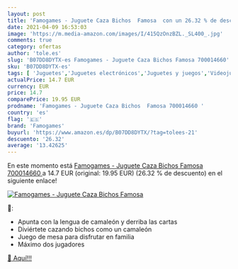 ```yaml
---
layout: post
title: 'Famogames - Juguete Caza Bichos  Famosa  con un 26.32 % de descuento'
date: 2021-04-09 16:53:03
image: 'https://m.media-amazon.com/images/I/415QzOnzBZL._SL400_.jpg'
comments: true
category: ofertas
author: 'tole.es'
slug: 'B07DD8DYTX-es Famogames - Juguete Caza Bichos Famosa 700014660'
sku: 'B07DD8DYTX-es'
tags: [ 'Juguetes','Juguetes electrónicos','Juguetes y juegos','Videojuegos para niños','famogames','famosa', ]
actualPrice: 14.7 EUR
currency: EUR
price: 14.7
comparePrice: 19.95 EUR
prodname: 'Famogames - Juguete Caza Bichos  Famosa 700014660 '
country: 'es'
flag: '🇪🇸'
brand: 'Famogames'
buyurl: 'https://www.amazon.es/dp/B07DD8DYTX/?tag=tolees-21'
descuento: '26.32'
average: '13.42625'
---
```


En este momento está [Famogames - Juguete Caza Bichos  Famosa 700014660 ](https://www.amazon.es/dp/B07DD8DYTX/?tag=tolees-21) a 14.7 EUR (original: 19.95 EUR) (26.32 %  de descuento) en el siguiente enlace!

[![Famogames - Juguete Caza Bichos  Famosa ](https://m.media-amazon.com/images/I/415QzOnzBZL._SL400_.jpg)](https://www.amazon.es/dp/B07DD8DYTX/?tag=tolees-21)

🔎:

- Apunta con la lengua de camaleón y derriba las cartas
- Diviértete cazando bichos como un camaleón
- Juego de mesa para disfrutar en familia
- Máximo dos jugadores

[🛒 Aquí!!!](https://www.amazon.es/dp/B07DD8DYTX/?tag=tolees-21)
